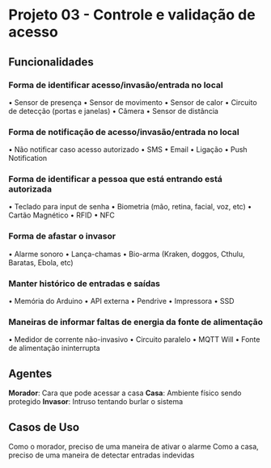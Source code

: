 # Projeto 03 - Controle e validação de acesso

## Funcionalidades

### Forma de identificar acesso/invasão/entrada no local
•	Sensor de presença
•	Sensor de movimento
•	Sensor de calor
•	Circuito de detecção (portas e janelas)
•	Câmera
•	Sensor de distância
### Forma de notificação de acesso/invasão/entrada no local
•	Não notificar caso acesso autorizado
•	SMS
•	Email
•	Ligação
•	Push Notification
### Forma de identificar a pessoa que está entrando está autorizada
•	Teclado para input de senha
•	Biometria (mão, retina, facial, voz, etc)
•	Cartão Magnético
•	RFID
•	NFC
### Forma de afastar o invasor
•	Alarme sonoro
•	Lança-chamas
•	Bio-arma (Kraken, doggos, Cthulu, Baratas, Ebola, etc)
### Manter histórico de entradas e saídas
•	Memória do Arduino
•	API externa
•	Pendrive
•	Impressora
•	SSD
### Maneiras de informar faltas de energia da fonte de alimentação
•	Medidor de corrente não-invasivo
•	Circuito paralelo
•	MQTT Will
•	Fonte de alimentação ininterrupta

## Agentes
**Morador**: Cara que pode acessar a casa
**Casa**: Ambiente físico sendo protegido
**Invasor**: Intruso tentando burlar o sistema

## Casos de Uso
Como o morador, preciso de uma maneira de ativar o alarme
Como a casa, preciso de uma maneira de detectar entradas indevidas
